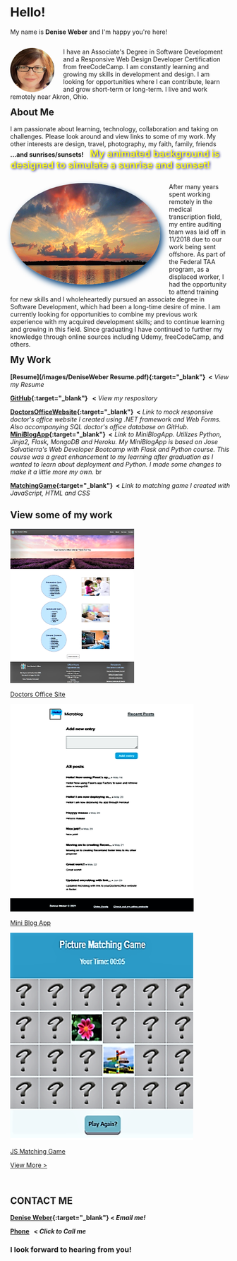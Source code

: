 
# Hello!  
My name is **Denise Weber** and I'm happy you're here! 
<p style="margin-right: 20px; float: right;"><img src="/images/me.png" alt="Denise picture" width="100" height="100" style="border-radius:50%; margin-right: 20px; float: left;"/> I have an Associate's Degree in Software Development and a Responsive Web Design Developer Certification from freeCodeCamp. I am constantly learning and growing my skills in development and design. I am looking for opportunities where I can contribute, learn and grow short-term or long-term. I live and work remotely near Akron, Ohio.</p> 

## About Me
I am passionate about learning, technology, collaboration and taking on challenges. Please look around and view links to some of my work. My other interests are design, travel, photography, my faith, family, friends **...and sunrises/sunsets!** 
<span style="color:#fafa23; text-shadow: 2px 1px 5px #000076; font-weight: 600; font-size: 22px; margin-left: 10px; margin-right: 10px; margin-bottom: 15px; margin-top: 15px;">My animated background is designed to simulate a sunrise and sunset!</span> 

<p style="margin-right: 10px; float: right;"><img src="images/sunset.png" alt="sunset picture" width="340" height="230" style="border-radius:50%; box-shadow: 5px 8px 14px #08457e; margin-bottom: 20px; margin-right: 20px; float: left;"/> 
After many years spent working remotely in the medical transcription field, my entire auditing team was laid off in 11/2018 due to our work being sent offshore. As part of the Federal TAA program, as a displaced worker, I had the opportunity to attend training for new skills and I wholeheartedly pursued an associate degree in Software Development, which had been a long-time desire of mine. I am currently looking for opportunities to combine my previous work experience with my acquired development skills; and to continue learning and growing in this field. Since graduating I have continued to further my knowledge through online sources including Udemy, freeCodeCamp, and others.</p>

## My Work
**[Resume](/images/DeniseWeber Resume.pdf){:target="_blank"}&nbsp; <** _View my Resume_

**[GitHub](http://github.com/dweber0001){:target="_blank"}&nbsp;&nbsp; <** _View my respository_

**[DoctorsOfficeWebsite](http://yourdoctorsoffice2021.azurewebsites.net){:target="_blank"}&nbsp; <**  _Link to mock responsive doctor's office website I created using .NET framework and Web Forms. Also accompanying SQL doctor's office database on GitHub._  <br>
**[MiniBlogApp](http://dweber-microblog-app.herokuapp.com){:target="_blank"}&nbsp; <** _Link to MiniBlogApp. Utilizes Python, Jinja2, Flask, MongoDB and Heroku. My MiniBlogApp is based on Jose Salvatierra's Web Developer Bootcamp with Flask and Python course. This course was a great enhancement to my learning after graduation as I wanted to learn about deployment and Python. I made some changes to make it a little more my own._ br

**[MatchingGame](https://deniseweberdev.com/matchGame/){:target="_blank"}&nbsp; <** _Link to matching game I created with JavaScript, HTML and CSS_ <br>

<section id="projects" class="projects-section">
  <h2 class="projects-section-header">View some of my work</h2>
  <div class="projects-grid">
  <a href="https://yourdoctorsoffice2021.azurewebsites.net/" target="_blank" class="project-tile">
<img class="project-image" src="/images/homepage.png" alt="project"/>
    <p class="project project-title">
    <span class="code">Doctors Office Site</span>
    </p>
  </a>
  <a href="http://dweber-microblog-app.herokuapp.com/" target="_blank" class="project-tile">
 <img class="project-image" src="/images/miniblogApp.png" alt="project" />
    <p class="project project-title">
      <span class="code">Mini Blog App</span>
    </p>
    </a>
  <a href="https://deniseweberdev.com/matchGame/" target="_blank" class="project-tile"> 
<img class="project-image" src="/images/JSMatchingGame.png" alt="project"/>
 <p class="project project-title">
      <span class="code">JS Matching Game</span>
    </p>  
   </a>
 </div>  
  
  <a href="https://codepen.io/denise_weber" class="btn btn-show-all" target="_blank">View More ></a>
</section>


<br>



## CONTACT ME 
**[Denise Weber](mailto:dweber0001@gmail.com?subject=[GitHub]%20Source%20MyPortfolio){:target="_blank"}&nbsp;<  _Email me!_**

**<a href="tel:330-212-1204">Phone</a> &nbsp; < _Click to Call me_**




### I look forward to hearing from you! 
